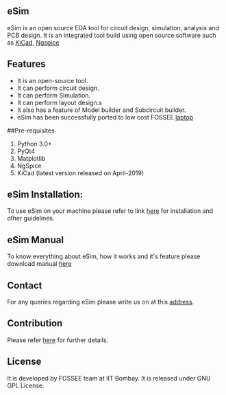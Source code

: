 ## eSim

eSim is an open source EDA tool for circuit design, simulation, analysis and PCB design. It is an integrated tool build using open source software such as [KiCad](http://www.kicad-pcb.org/), [Ngspice](http://ngspice.sourceforge.net/)

## Features
* It is an open-source tool.
* It can perform circuit design.
* It can perform Simulation.
* It can perform layout design.s
* It also has a feature of Model builder and Subcircuit builder.
* eSim has been successfully ported to low cost FOSSEE [laptop](http://laptop.fossee.in)

##Pre-requisites
1. Python 3.0+
2. PyQt4
3. Matplotlib
4. NgSpice
5. KiCad (latest version released on April-2019)

## eSim Installation:

To use eSim on your machine please refer to link  [here](https://esim.fossee.in/downloads) for installation and other guidelines.

## eSim Manual
To know everything about eSim, how it works and it's feature please download manual [here](https://esim.fossee.in/resource/book/esimusermanual.pdf)

## Contact
For any queries regarding eSim please write us on at this [address](mailto:info@fossee.in).

## Contribution

Please refer [here](https://github.com/FOSSEE/eSim/tree/fellowship2019-python3/CONTRIBUTION.md) for further details.

## License
It is developed by FOSSEE team at IIT Bombay. It is released under GNU GPL License.
